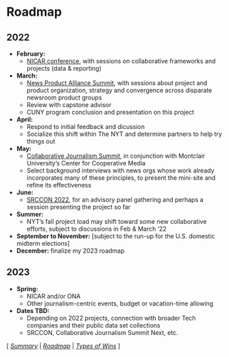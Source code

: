 # Roadmap

## 2022

* **February:**
  * [NICAR conference](https://github.com/tiffehr/collaboration-capstone/issues/36), with sessions on collaborative frameworks and projects (data & reporting)
* **March:**
  * [News Product Alliance Summit](https://github.com/tiffehr/collaboration-capstone/issues/29), with sessions about project and product organization, strategy and convergence across disparate newsroom product groups
  * Review with capstone advisor
  * CUNY program conclusion and presentation on this project
* **April:**
  * Respond to initial feedback and dicussion
  * Socialize this shift within The NYT and determine partners to help try things out
* **May:**
  * [Collaborative Journalism Summit](https://collaborativejournalism.org/cjs2022/), in conjunction with Montclair University’s Center for Cooperative Media
  * Select background interviews with news orgs whose work already incorporates many of these principles, to present the mini-site and refine its effectiveness
* **June:**
  * [SRCCON 2022](https://srccon.org/), for an advisory panel gathering and perhaps a session presenting the project so far
* **Summer:**
  * NYT’s fall project load may shift toward some new collaborative efforts, subject to discussions in Feb & March ‘22
* **September to November:**  [subject to the run-up for the U.S. domestic midterm elections]
* **December:**  finalize my 2023 roadmap

## 2023
* **Spring:**
  * NICAR and/or ONA
  * Other journalism-centric events, budget or vacation-time allowing
* **Dates TBD:**
  * Depending on 2022 projects, connection with broader Tech companies and their public data set collections
  * SRCCON, Collaborative Journalism Summit Next, etc.

[ _[Summary](https://tiffehr.com/collaboration-capstone/)_ | _[Roadmap](https://tiffehr.com/collaboration-capstone/roadmap.html)_ | _[Types of Wins](https://tiffehr.com/collaboration-capstone/types-of-wins.html)_ ]